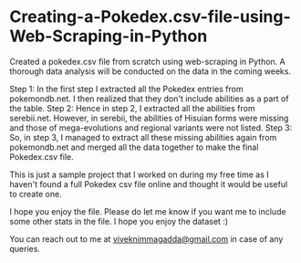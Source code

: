 # Creating-a-Pokedex.csv-file-using-Web-Scraping-in-Python
Created a pokedex.csv file from scratch using web-scraping in Python. A thorough data analysis will be conducted on the data in the coming weeks.

Step 1: In the first step I extracted all the Pokedex entries from pokemondb.net. I then realized that they don't include abilities as a part of the table.
Step 2: Hence in step 2, I extracted all the abilities from serebii.net. However, in serebii, the abilities of Hisuian forms were missing and those of mega-evolutions and regional variants were not listed.
Step 3: So, in step 3, I managed to extract all these missing abilities again from pokemondb.net and merged all the data together to make the final Pokedex.csv file.

This is just a sample project that I worked on during my free time as I haven't found a full Pokedex csv file online and thought it would be useful to create one.

I hope you enjoy the file. Please do let me know if you want me to include some other stats in the file. I hope you enjoy the dataset :)

You can reach out to me at viveknimmagadda@gmail.com in case of any queries.
